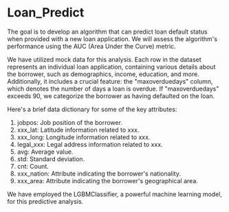 # Loan_Predict

The goal is to develop an algorithm that can predict loan default status when provided with a new loan application. We will assess the algorithm's performance using the AUC (Area Under the Curve) metric.

We have utilized mock data for this analysis. Each row in the dataset represents an individual loan application, containing various details about the borrower, such as demographics, income, education, and more. Additionally, it includes a crucial feature: the "maxoverduedays" column, which denotes the number of days a loan is overdue. If "maxoverduedays" exceeds 90, we categorize the borrower as having defaulted on the loan.

Here's a brief data dictionary for some of the key attributes:

1. jobpos: Job position of the borrower.
2. xxx_lat: Latitude information related to xxx.
3. xxx_long: Longitude information related to xxx.
4. legal_xxx: Legal address information related to xxx.
5. avg: Average value.
6. std: Standard deviation.
7. cnt: Count.
8. xxx_nation: Attribute indicating the borrower's nationality.
9. xxx_area: Attribute indicating the borrower's geographical area.
    
We have employed the LGBMClassifier, a powerful machine learning model, for this predictive analysis.
